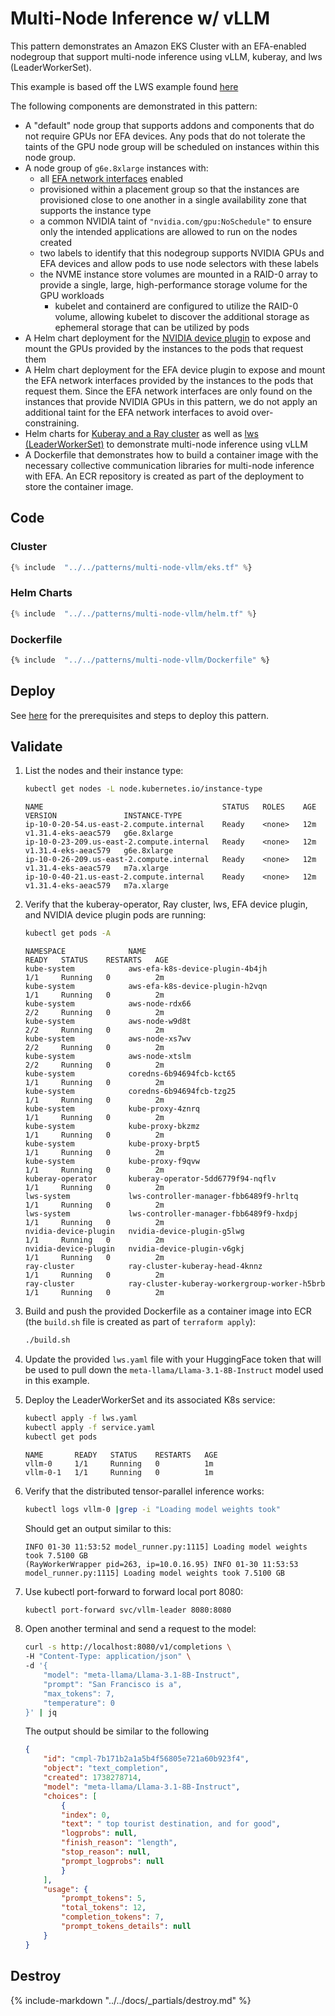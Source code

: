 # Multi-Node Inference w/ vLLM

This pattern demonstrates an Amazon EKS Cluster with an EFA-enabled nodegroup that support multi-node inference using vLLM, kuberay, and lws (LeaderWorkerSet).

This example is based off the LWS example found [here](https://github.com/kubernetes-sigs/lws/tree/main/docs/examples/vllm/GPU)

The following components are demonstrated in this pattern:

- A "default" node group that supports addons and components that do not require GPUs nor EFA devices. Any pods that do not tolerate the taints of the GPU node group will be scheduled on instances within this node group.
- A node group of `g6e.8xlarge` instances with:
    - all [EFA network interfaces](https://docs.aws.amazon.com/AWSEC2/latest/UserGuide/efa.html) enabled
    - provisioned within a placement group so that the instances are provisioned close to one another in a single availability zone that supports the instance type
    - a common NVIDIA taint of `"nvidia.com/gpu:NoSchedule"` to ensure only the intended applications are allowed to run on the nodes created
    - two labels to identify that this nodegroup supports NVIDIA GPUs and EFA devices and allow pods to use node selectors with these labels
    - the NVME instance store volumes are mounted in a RAID-0 array to provide a single, large, high-performance storage volume for the GPU workloads
        - kubelet and containerd are configured to utilize the RAID-0 volume, allowing kubelet to discover the additional storage as ephemeral storage that can be utilized by pods
- A Helm chart deployment for the [NVIDIA device plugin](https://github.com/NVIDIA/k8s-device-plugin) to expose and mount the GPUs provided by the instances to the pods that request them
- A Helm chart deployment for the EFA device plugin to expose and mount the EFA network interfaces provided by the instances to the pods that request them. Since the EFA network interfaces are only found on the instances that provide NVIDIA GPUs in this pattern, we do not apply an additional taint for the EFA network interfaces to avoid over-constraining.
- Helm charts for [Kuberay and a Ray cluster](https://docs.ray.io/en/latest/cluster/kubernetes/index.html) as well as [lws (LeaderWorkerSet)](https://github.com/kubernetes-sigs/lws) to demonstrate multi-node inference using vLLM
- A Dockerfile that demonstrates how to build a container image with the necessary collective communication libraries for multi-node inference with EFA. An ECR repository is created as part of the deployment to store the container image.

## Code

### Cluster

```terraform hl_lines="32-34 52-94"
{% include  "../../patterns/multi-node-vllm/eks.tf" %}
```

### Helm Charts

```terraform
{% include  "../../patterns/multi-node-vllm/helm.tf" %}
```

### Dockerfile

```dockerfile hl_lines="6-69 75-80"
{% include  "../../patterns/multi-node-vllm/Dockerfile" %}
```

## Deploy

See [here](https://aws-ia.github.io/terraform-aws-eks-blueprints/getting-started/#prerequisites) for the prerequisites and steps to deploy this pattern.

## Validate

1. List the nodes and their instance type:

    ```sh
    kubectl get nodes -L node.kubernetes.io/instance-type
    ```

    ```text
    NAME                                        STATUS   ROLES    AGE    VERSION               INSTANCE-TYPE
    ip-10-0-20-54.us-east-2.compute.internal    Ready    <none>   12m    v1.31.4-eks-aeac579   g6e.8xlarge
    ip-10-0-23-209.us-east-2.compute.internal   Ready    <none>   12m    v1.31.4-eks-aeac579   g6e.8xlarge
    ip-10-0-26-209.us-east-2.compute.internal   Ready    <none>   12m    v1.31.4-eks-aeac579   m7a.xlarge
    ip-10-0-40-21.us-east-2.compute.internal    Ready    <none>   12m    v1.31.4-eks-aeac579   m7a.xlarge
    ```

2. Verify that the kuberay-operator, Ray cluster, lws, EFA device plugin, and NVIDIA device plugin pods are running:

    ```sh
    kubectl get pods -A
    ```

    ```text
    NAMESPACE              NAME                                           READY   STATUS    RESTARTS   AGE
    kube-system            aws-efa-k8s-device-plugin-4b4jh                1/1     Running   0          2m
    kube-system            aws-efa-k8s-device-plugin-h2vqn                1/1     Running   0          2m
    kube-system            aws-node-rdx66                                 2/2     Running   0          2m
    kube-system            aws-node-w9d8t                                 2/2     Running   0          2m
    kube-system            aws-node-xs7wv                                 2/2     Running   0          2m
    kube-system            aws-node-xtslm                                 2/2     Running   0          2m
    kube-system            coredns-6b94694fcb-kct65                       1/1     Running   0          2m
    kube-system            coredns-6b94694fcb-tzg25                       1/1     Running   0          2m
    kube-system            kube-proxy-4znrq                               1/1     Running   0          2m
    kube-system            kube-proxy-bkzmz                               1/1     Running   0          2m
    kube-system            kube-proxy-brpt5                               1/1     Running   0          2m
    kube-system            kube-proxy-f9qvw                               1/1     Running   0          2m
    kuberay-operator       kuberay-operator-5dd6779f94-nqflv              1/1     Running   0          2m
    lws-system             lws-controller-manager-fbb6489f9-hrltq         1/1     Running   0          2m
    lws-system             lws-controller-manager-fbb6489f9-hxdpj         1/1     Running   0          2m
    nvidia-device-plugin   nvidia-device-plugin-g5lwg                     1/1     Running   0          2m
    nvidia-device-plugin   nvidia-device-plugin-v6gkj                     1/1     Running   0          2m
    ray-cluster            ray-cluster-kuberay-head-4knnz                 1/1     Running   0          2m
    ray-cluster            ray-cluster-kuberay-workergroup-worker-h5brb   1/1     Running   0          2m
    ```

3. Build and push the provided Dockerfile as a container image into ECR (the `build.sh` file is created as part of `terraform apply`):

    ```sh
    ./build.sh
    ```

4. Update the provided `lws.yaml` file with your HuggingFace token that will be used to pull down the `meta-llama/Llama-3.1-8B-Instruct` model used in this example.

5. Deploy the LeaderWorkerSet and its associated K8s service:

    ```sh
    kubectl apply -f lws.yaml
    kubectl apply -f service.yaml
    kubectl get pods
    ```

    ```text
    NAME       READY   STATUS    RESTARTS   AGE
    vllm-0     1/1     Running   0          1m
    vllm-0-1   1/1     Running   0          1m
    ```

6. Verify that the distributed tensor-parallel inference works:

    ```sh
    kubectl logs vllm-0 |grep -i "Loading model weights took"
    ```

    Should get an output similar to this:

    ```text
    INFO 01-30 11:53:52 model_runner.py:1115] Loading model weights took 7.5100 GB
    (RayWorkerWrapper pid=263, ip=10.0.16.95) INFO 01-30 11:53:53 model_runner.py:1115] Loading model weights took 7.5100 GB
    ```

7. Use kubectl port-forward to forward local port 8080:

    ```sh
    kubectl port-forward svc/vllm-leader 8080:8080
    ```

8. Open another terminal and send a request to the model:

    ```sh
    curl -s http://localhost:8080/v1/completions \
    -H "Content-Type: application/json" \
    -d '{
        "model": "meta-llama/Llama-3.1-8B-Instruct",
        "prompt": "San Francisco is a",
        "max_tokens": 7,
        "temperature": 0
    }' | jq
    ```

    The output should be similar to the following

    ```json
    {
        "id": "cmpl-7b171b2a1a5b4f56805e721a60b923f4",
        "object": "text_completion",
        "created": 1738278714,
        "model": "meta-llama/Llama-3.1-8B-Instruct",
        "choices": [
            {
            "index": 0,
            "text": " top tourist destination, and for good",
            "logprobs": null,
            "finish_reason": "length",
            "stop_reason": null,
            "prompt_logprobs": null
            }
        ],
        "usage": {
            "prompt_tokens": 5,
            "total_tokens": 12,
            "completion_tokens": 7,
            "prompt_tokens_details": null
        }
    }
    ```

## Destroy

{%
   include-markdown "../../docs/_partials/destroy.md"
%}
